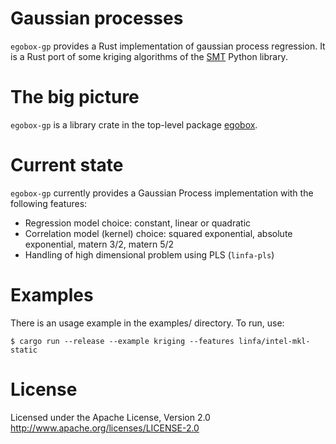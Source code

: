 # Gaussian processes

`egobox-gp` provides a Rust implementation of gaussian process regression.
It is a Rust port of some kriging algorithms of the [SMT](https://smt.readthedocs.io) Python library.

# The big picture

`egobox-gp` is a library crate in the top-level package [egobox](https://github.com/relf/egobox).

# Current state

`egobox-gp` currently provides a Gaussian Process implementation with the following features:

* Regression model choice: constant, linear or quadratic
* Correlation model (kernel) choice: squared exponential, absolute exponential, matern 3/2, matern 5/2
* Handling of high dimensional problem using PLS (`linfa-pls`)

# Examples

There is an usage example in the examples/ directory. To run, use:

```
$ cargo run --release --example kriging --features linfa/intel-mkl-static
```

# License

Licensed under the Apache License, Version 2.0 http://www.apache.org/licenses/LICENSE-2.0

